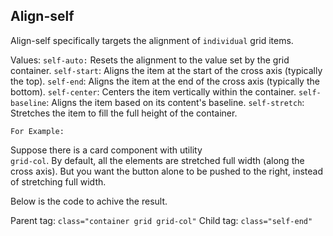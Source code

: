 ## Align-self

Align-self specifically targets the alignment of `individual` grid items.

Values:
`self-auto:` Resets the alignment to the value set by the grid container.
`self-start`: Aligns the item at the start of the cross axis (typically the top).
`self-end`: Aligns the item at the end of the cross axis (typically the bottom).
`self-center`: Centers the item vertically within the container.
`self-baseline`: Aligns the item based on its content's baseline.
`self-stretch`: Stretches the item to fill the full height of the container.

`For Example:`

Suppose there is a card component with utility  
`grid-col`. By default, all the elements are stretched full width (along the cross axis). But you want the button alone to be pushed to the right, instead of stretching full width.

Below is the code to achive the result.

Parent tag: `class="container grid grid-col"`
Child tag: `class="self-end"`
